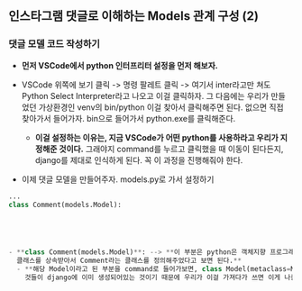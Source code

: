 ## 인스타그램 댓글로 이해하는 Models 관계 구성 (2)


### 댓글 모델 코드 작성하기
- **먼저 VSCode에서 python 인터프리터 설정을 먼저 해보자.**
- VSCode 위쪽에 보기 클릭 -> 명령 팔레트 클릭 -> 여기서 inter라고만 쳐도 Python Select Interpreter라고 나오고 이걸 클릭하자. 그 다음에는 우리가 만들었던 가상환경인 venv의 bin/python
  이걸 찾아서 클릭해주면 된다. 없으면 직접 찾아가서 들어가자. bin으로 들어가서 python.exe를 클릭해준다. 
  - **이걸 설정하는 이유는, 지금 VSCode가 어떤 python를 사용하라고 우리가 지정해준 것이다.** 그래야지 command를 누르고 클릭했을 때 이동이 된다든지, django를 제대로 인식하게 된다. 꼭 이 과정을
    진행해줘야 한다.
    
- 이제 댓글 모델을 만들어주자. models.py로 가서 설정하기
```python
...
class Comment(models.Model):





- **class Comment(models.Model)**: --> **이 부분은 python은 객체지향 프로그래밍 언어이기 때문에 클래스라는 개념이 존재하게 되는데, 여기서 models.Model 이렇게 넣어주게 되면 --> Model이라는
  클래스를 상속받아서 Comment라는 클래스를 정의해주었다고 보면 된다.**
  - **해당 Model이라고 된 부분을 command로 들어가보면, class Model(metaclass=ModelBase): 이렇게 정의되어있다. 그리고 이 Model이라는 클래스 내부에 from_db 등 정말 많은 함수들이 정의되어있다. 이러한
    것들이 django에 이미 생성되어있는 것이기 때문에 우리가 이걸 가져다가 쓰면 이게 나중에 데이터베이스 테이블로 생성이 되는 일들을 사용할 수 있는 것이다.**
